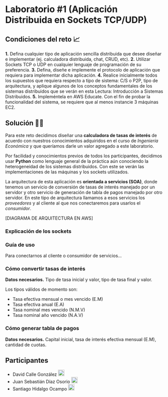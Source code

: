 <!--
# tet-lab1
First laboratory in "Tópicos Especiales en Telemática" course. EAFIT 2021-2.
-->

# Laboratorio #1 (Aplicación Distribuida en Sockets TCP/UDP)

## Condiciones del reto 📈

**1.** Defina cualquier tipo de aplicación sencilla distribuida que desee diseñar e implementar (ej. calculadora distribuida, chat, CRUD, etc).
**2.** Utilizar Sockets TCP o UDP en cualquier lenguaje de programación de su preferencia.
**3.** Defina, diseñe e implemente el protocolo de aplicación que requiera para implementar dicha aplicación.
**4.** Realice inicialmente todos los supuestos que requiera respecto a tipo de sistema: C/S o P2P, tipo de arquitectura, y aplique algunos de los conceptos fundamentales de los sistemas distribuidos que se verán en esta Lectura: Introducción a Sistemas Distribuidos.
**5.** Impleméntela en AWS Educate. Con el fin de probar la funcionalidad del sistema, se requiere que al menos instancie 3 máquinas EC2.

## Solución 👨‍🔬

Para este reto decidimos diseñar una **calculadora de tasas de interés** de acuerdo con nuestros conocimientos adquiridos en el curso de *Ingeniería Económica* y que queríamos darle un valor agregado a este laboratorio.

Por facilidad y conocimientos previos de todos los participantes, decidimos usar **Python** como lenguaje general de la práctica aún conociendo la heterogeneidad de los sistemas distribuidos. Con este se verán las implementaciones de las máquinas y los sockets utilizados.

La arquitectura de esta aplicación es **orientada a servicios (SOA)**, donde tenemos un servicio de conversión de tasas de interés manejado por un servidor y otro servicio de generación de tabla de pagos manejado por otro servidor. En este tipo de arquitectura llamamos a esos servicios los *proveedores* y al cliente al que nos conectaremos para usarlos el *consumidor*.

[DIAGRAMA DE ARQUITECTURA EN AWS]

### Explicación de los sockets


### Guía de uso

Para conectarnos al cliente o consumidor de servicios...

### Cómo convertir tasas de interés

**Datos necesarios.** Tipo de tasa inicial y valor, tipo de tasa final y valor.

Los tipos válidos de momento son:
- Tasa efectiva mensual o mes vencido (E.M)
- Tasa efectiva anual (E.A)
- Tasa nominal mes vencido (N.M.V)
- Tasa nominal año vencido (N.A.V)

### Cómo generar tabla de pagos

**Datos necesarios.** Capital inicial, tasa de interés efectiva mensual (E.M), cantidad de cuotas.

## Participantes

- David Calle González <a href="https://github.com/dcalleg707"><img src="https://image.flaticon.com/icons/png/512/25/25231.png" width=20></a>
- Juan Sebastián Díaz Osorio <a href="https://github.com/juansedo"><img src="https://image.flaticon.com/icons/png/512/25/25231.png" width=20></a>
- Santiago Hidalgo Ocampo <a href="https://github.com/sanhidalgoo"><img src="https://image.flaticon.com/icons/png/512/25/25231.png" width=20></a>